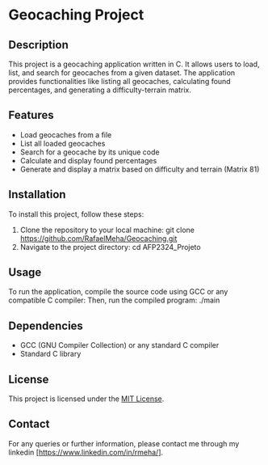 # Geocaching Project

## Description
This project is a geocaching application written in C. It allows users to load, list, and search for geocaches from a given dataset. The application provides functionalities like listing all geocaches, calculating found percentages, and generating a difficulty-terrain matrix.

## Features
- Load geocaches from a file
- List all loaded geocaches
- Search for a geocache by its unique code
- Calculate and display found percentages
- Generate and display a matrix based on difficulty and terrain (Matrix 81)

## Installation
To install this project, follow these steps:
1. Clone the repository to your local machine:
git clone https://github.com/RafaelMeha/Geocaching.git
2. Navigate to the project directory:
cd AFP2324_Projeto

## Usage
To run the application, compile the source code using GCC or any compatible C compiler:
Then, run the compiled program:
./main

## Dependencies
- GCC (GNU Compiler Collection) or any standard C compiler
- Standard C library

## License
This project is licensed under the [MIT License](LICENSE).

## Contact
For any queries or further information, please contact me through my linkedin [https://www.linkedin.com/in/rmeha/].
